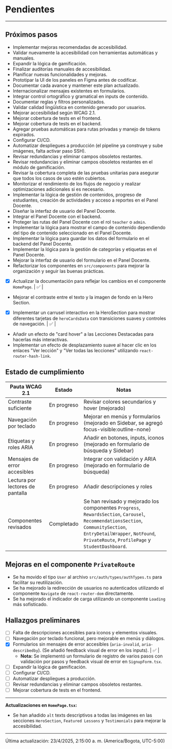 # Pendientes

---

## Próximos pasos

- Implementar mejoras recomendadas de accesibilidad.
- Validar nuevamente la accesibilidad con herramientas automáticas y manuales.
- Expandir la lógica de gamificación.
- Finalizar auditorías manuales de accesibilidad.
- Planificar nuevas funcionalidades y mejoras.
- Prototipar la UI de los paneles en Figma antes de codificar.
- Documentar cada avance y mantener este plan actualizado.
- Internacionalizar mensajes existentes en formularios.
- Integrar control ortográfico y gramatical en inputs de contenido.
- Documentar reglas y filtros personalizados.
- Validar calidad lingüística en contenido generado por usuarios.
- Mejorar accesibilidad según WCAG 2.1.
- Mejorar cobertura de tests en el frontend.
- Mejorar cobertura de tests en el backend.
- Agregar pruebas automáticas para rutas privadas y manejo de tokens expirados.
- Configurar CI/CD.
- Automatizar despliegues a producción (el pipeline ya construye y sube imágenes, falta activar paso SSH).
- Revisar redundancias y eliminar campos obsoletos restantes.
- Revisar redundancias y eliminar campos obsoletos restantes en el módulo de gamificación.
- Revisar la cobertura completa de las pruebas unitarias para asegurar que todos los casos de uso estén cubiertos.
- Monitorizar el rendimiento de los flujos de negocio y realizar optimizaciones adicionales si es necesario.
- Implementar la lógica de gestión de contenidos, progreso de estudiantes, creación de actividades y acceso a reportes en el Panel Docente.
- Diseñar la interfaz de usuario del Panel Docente.
- Integrar el Panel Docente con el backend.
- Proteger las rutas del Panel Docente con el rol `teacher` o `admin`.
- Implementar la lógica para mostrar el campo de contenido dependiendo del tipo de contenido seleccionado en el Panel Docente.
- Implementar la lógica para guardar los datos del formulario en el backend del Panel Docente.
- Implementar la lógica para la gestión de categorías y etiquetas en el Panel Docente.
- Mejorar la interfaz de usuario del formulario en el Panel Docente.
- Refactorizar los componentes en `src/components` para mejorar la organización y seguir las buenas prácticas.
- [x] Actualizar la documentación para reflejar los cambios en el componente `HomePage`. | ✅ |
- Mejorar el contraste entre el texto y la imagen de fondo en la Hero Section.
- [x] Implementar un carrusel interactivo en la HeroSection para mostrar diferentes tarjetas de `heroCardsData` con transiciones suaves y controles de navegación. | ✅ |
- Añadir un efecto de "card hover" a las Lecciones Destacadas para hacerlas más interactivas.
- Implementar un efecto de desplazamiento suave al hacer clic en los enlaces "Ver lección" y "Ver todas las lecciones" utilizando `react-router-hash-link`.

## Estado de cumplimiento

| Pauta WCAG 2.1                   | Estado      | Notas                                                                  |
| -------------------------------- | ----------- | ---------------------------------------------------------------------- |
| Contraste suficiente             | En progreso | Revisar colores secundarios y hover (mejorado)                           |
| Navegación por teclado           | En progreso | Mejorar en menús y formularios (mejorado en Sidebar, se agregó focus-visible:outline-none)                    |
| Etiquetas y roles ARIA           | En progreso | Añadir en botones, inputs, iconos (mejorado en formulario de búsqueda y Sidebar) |
| Mensajes de error accesibles     | En progreso | Integrar con validación y ARIA (mejorado en formulario de búsqueda)    |
| Lectura por lectores de pantalla | En progreso | Añadir descripciones y roles                                           |
| Componentes revisados            | Completado  | Se han revisado y mejorado los componentes `Progress`, `RewardsSection`, `Carousel`, `RecommendationsSection`, `CommunitySection`, `EntryDetailWrapper`, `NotFound`, `PrivateRoute`, `ProfilePage` y `StudentDashboard`. |

## Mejoras en el componente `PrivateRoute`

- Se ha movido el tipo `User` al archivo `src/auth/types/authTypes.ts` para facilitar su reutilización.
- Se ha mejorado la redirección de usuarios no autenticados utilizando el componente `Navigate` de `react-router-dom` directamente.
- Se ha mejorado el indicador de carga utilizando un componente `Loading` más sofisticado.

## Hallazgos preliminares

- [ ] Falta de descripciones accesibles para iconos y elementos visuales.
- [ ] Navegación por teclado funcional, pero mejorable en menús y diálogos.
- [x] Formularios sin mensajes de error accesibles (`aria-invalid`, `aria-describedby`). (Se añadió feedback visual de error en los inputs). | ✅ |
  - **Nota:** Se implementó un formulario de registro de varios pasos con validación por pasos y feedback visual de error en `SignupForm.tsx`.
- [ ] Expandir la lógica de gamificación.
- [ ] Configurar CI/CD.
- [ ] Automatizar despliegues a producción.
- [ ] Revisar redundancias y eliminar campos obsoletos restantes.
- [ ] Mejorar cobertura de tests en el frontend.

---

**Actualizaciones en `HomePage.tsx`:**

*   Se han añadido `alt` texts descriptivos a todas las imágenes en las secciones `HeroSection`, `Featured Lessons` y `Testimonials` para mejorar la accesibilidad.

---

Última actualización: 23/4/2025, 2:15:00 a. m. (America/Bogota, UTC-5:00)
